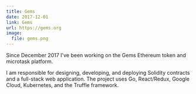 ```yaml
---
title: Gems
date: 2017-12-01
link: Gems
url: https://gems.org
image:
  file: gems.png
---
```

Since December 2017 I've been working on the Gems Ethereum token and microtask platform.

I am responsible for designing, developing, and deploying Solidity contracts and a full-stack web application. The project uses Go, React/Redux, Google Cloud, Kubernetes, and the Truffle framework.
